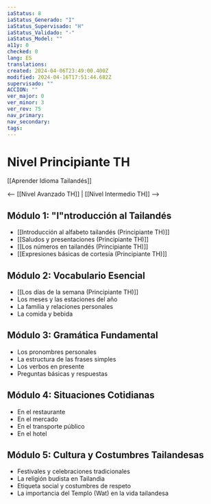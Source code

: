 ```yaml
---
iaStatus: 8
iaStatus_Generado: "I"
iaStatus_Supervisado: "H"
iaStatus_Validado: "-"
iaStatus_Model: ""
a11y: 0
checked: 0
lang: ES
translations: 
created: 2024-04-06T23:49:00.400Z
modified: 2024-04-16T17:51:44.682Z
supervisado: ""
ACCION: ""
ver_major: 0
ver_minor: 3
ver_rev: 75
nav_primary: 
nav_secondary: 
tags:
---
```

# Nivel Principiante TH

[[Aprender Idioma Tailandés]]

<-- [[Nivel Avanzado TH]] | [[Nivel Intermedio TH]] -->

## Módulo 1: "I"ntroducción al Tailandés

- [[Introducción al alfabeto tailandés  (Principiante TH)]]
- [[Saludos y presentaciones (Principiante TH)]]
- [[Los números en tailandés  (Principiante TH)]]
- [[Expresiones básicas de cortesía (Principiante TH)]]

## Módulo 2: Vocabulario Esencial

- [[Los días de la semana  (Principiante TH)]]
- Los meses y las estaciones del año
- La familia y relaciones personales
- La comida y bebida

## Módulo 3: Gramática Fundamental

- Los pronombres personales
- La estructura de las frases simples
- Los verbos en presente
- Preguntas básicas y respuestas

## Módulo 4: Situaciones Cotidianas

- En el restaurante
- En el mercado
- En el transporte público
- En el hotel

## Módulo 5: Cultura y Costumbres Tailandesas

- Festivales y celebraciones tradicionales
- La religión budista en Tailandia
- Etiqueta social y costumbres de respeto
- La importancia del Templo (Wat) en la vida tailandesa
